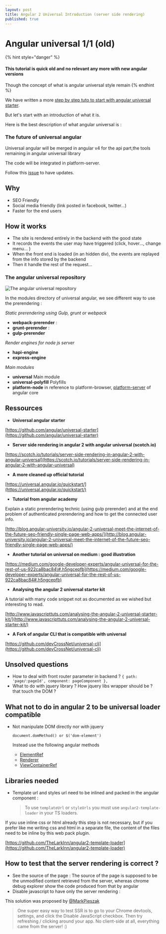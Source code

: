 ```yaml
---
layout: post
title: Angular 2 Universal Introduction (server side rendering)
published: true
---
```


# Angular universal 1/1 \(old\)

{% hint style="danger" %}
#### This tutorial is quick old and no relevant any more with new angular versions

Though the concept of what is angular universal style remain
{% endhint %}

We have written a more [step by step tuto to start with angular universal starter](http://dev.sebastienlucas.com/how-to-use-the-angular-universal-starter/).

But let's start with an introduction of what it is.

Here is the best description of what angular universal is :

### The future of universal angular

Universal angular will be merged in angular v4 for the api part,the tools remaining in angular universal library

The code will be integrated in platform-server.

Follow this [issue](https://github.com/angular/angular/issues/13822) to have updates.

## Why

* SEO Friendly
* Social  media friendly \(link posted in facebook, twitter...\)
* Faster for the end users

## How  it works

* The site is rendered entirely in the backend with the good state
* It records the events the user may have triggered \(click, hover..., change menu... \)
* When the front end is loaded \(in an hidden div\), the events are replayed from the info stored by the backend
* Then it handle the rest of the request...

### The angular universal repository

![The angular universal repository](https://github.com/sinsunsan/dev-wiki/tree/e91a89337cb472fad5198a7110a0eaa8d63d66f5/%7B%7Bsite.baseurl%7D%7D/images/universal-directory.png)

In the modules directory of universal angular, we see different way to use the prerendering :

_Static prerendering using Gulp, grunt or webpack_

* **webpack-prerender** :
* **grunt-prerender** :
* **gulp-prerender**

_Render engines for node js server_

* **hapi-engine**
* **express-engine**

_Main modules_

* **universal** Main module
* **universal-polyfill** Polyfills
* **platform-node** in reference to platform-browser, [platform-server](https://github.com/angular/angular/tree/master/modules/%40angular/platform-server) of angular core

## Ressources

* **Universal angular starter**

[https://github.com/angular/universal-starter](https://github.com/angular/universal-starter)

* **Server side rendering in angular 2 with angular universal \(scotch.io\)**

[https://scotch.io/tutorials/server-side-rendering-in-angular-2-with-angular-universal](https://scotch.io/tutorials/server-side-rendering-in-angular-2-with-angular-universal)

* **A more cleaned up official tutorial**

[https://universal.angular.io/quickstart/](https://universal.angular.io/quickstart/)

* **Tutorial from angular academy**  

Explain a static prerendering technic \(using gulp prerender\) and at the end problem of authenticated prerendering and how to get the connected user info.

[http://blog.angular-university.io/angular-2-universal-meet-the-internet-of-the-future-seo-friendly-single-page-web-apps/](http://blog.angular-university.io/angular-2-universal-meet-the-internet-of-the-future-seo-friendly-single-page-web-apps/)

* **Another tutorial on universal on medium : good  illustration**

[https://medium.com/google-developer-experts/angular-universal-for-the-rest-of-us-922ca8bac84\#.h5ngcepfb](https://medium.com/google-developer-experts/angular-universal-for-the-rest-of-us-922ca8bac84#.h5ngcepfb)

* **Analysing the angular 2 universal starter kit**    

A tutorial with many code snippet not as documented as we wished but interesting to read.

[http://www.javascripttuts.com/analysing-the-angular-2-universal-starter-kit/](http://www.javascripttuts.com/analysing-the-angular-2-universal-starter-kit/)

* **A Fork of angular CLI that is compatible with universal**

[https://github.com/devCrossNet/universal-cli](https://github.com/devCrossNet/universal-cli)

## Unsolved questions

* How to deal with front router parameter in backend ? `{ path: 'page/:pageId', component: pageComponent },`
* What to do with jquery library ? How jquery libs wrapper should be ? that touch the DOM ?

## What **not** to do in angular 2 to be universal loader compatible

* Not manipulate DOM directly nor with jquery

  `document.domMethod() or $('dom-element')`

  Instead use the following angular methods

  * [ElementRef](https://angular.io/docs/js/latest/api/core/index/ElementRef-class.html)
  * [Renderer](https://angular.io/docs/js/latest/api/core/index/Renderer-class.html)
  * [ViewContainerRef](https://angular.io/docs/ts/latest/api/core/index/ViewContainerRef-class.html)

## Libraries needed

* Template url and styles url need to be inlined and packed in the angular component :

  > To use `templateUrl` or `styleUrls` you must use `angular2-template-loader` in your TS loaders.

If you use inline css or html already this step is not necessary, but if you prefer like me writing css and html in a separate file, the content of the files need to be inline by this web pack plugin.

[https://github.com/TheLarkInn/angular2-template-loader](https://github.com/TheLarkInn/angular2-template-loader)

## How to test that the server rendering is correct ?

* See the source of the page : The source of the page is supposed to be the unmodified content retrieved from the server, whereas chrome debug explorer show the code produced from that by angular
* Disable javascript to have only the  server rendering :

This solution was proposed by [@MarkPieszak](https://github.com/angular/universal-starter/issues/372#issuecomment-281711218)

> One super easy way to test SSR is to go to your Chrome devtools, settings, and click the Disable JavaScript checkbox. Then try refreshing / clicking around your app. No client-side at all, everything came from the server! :\)

